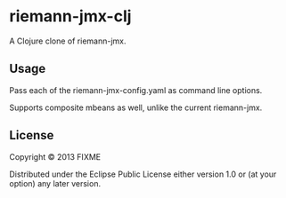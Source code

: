 # riemann-jmx-clj

A Clojure clone of riemann-jmx.

## Usage

Pass each of the riemann-jmx-config.yaml as command line options.

Supports composite mbeans as well, unlike the current riemann-jmx.

## License

Copyright © 2013 FIXME

Distributed under the Eclipse Public License either version 1.0 or (at
your option) any later version.
